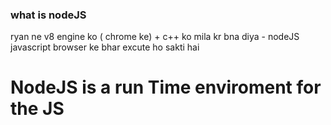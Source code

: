 ### what is nodeJS ###
ryan ne v8 engine ko ( chrome ke) + c++ ko mila kr bna diya  - nodeJS
javascript browser ke bhar excute ho sakti hai 

# NodeJS is a run Time enviroment for the JS
